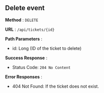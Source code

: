 ## Delete event

**Method** : `DELETE`

**URL** : `/api/tickets/{id}`

**Path Parameters** : 
 - id: Long (ID of the ticket to delete)

 **Success Response** :

- Status Code: `204 No Content`

**Error Responses** :

- 404 Not Found: If the ticket does not exist.